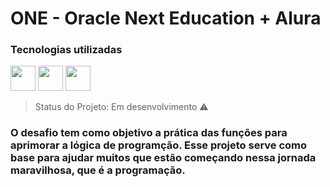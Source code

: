 # ONE - Oracle Next Education + Alura

### Tecnologias utilizadas

<div style="display: inline" >
    <img width="40" height="40" src="https://cdn.jsdelivr.net/gh/devicons/devicon/icons/javascript/javascript-original.svg" />
    <img width="40" height="40" src="https://cdn.jsdelivr.net/gh/devicons/devicon/icons/vscode/vscode-original.svg" />
    <img width="40" height="40"  src="https://cdn.jsdelivr.net/gh/devicons/devicon/icons/html5/html5-original.svg" />          
</div>
          
 <br /> 

> Status do Projeto: Em desenvolvimento :warning:       
          

<h3>O desafio tem como objetivo a prática das funções para aprimorar a lógica de programção. Esse projeto serve como base para ajudar muitos que estão começando nessa jornada maravilhosa, que é a programação. </h3>
